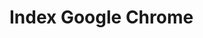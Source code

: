 # Index Google Chrome
<!Doctype html>
<haed> 
   <meta charset="utf-8">
   <meta name="viewpoint" content=width=bevice-width, initial-scale=1.0">
   <meta name="description" content="contac from example">
   <script type="text/javascript">(window.NREUM||(NREUM={})).init={ajax:{deny_list:["bam.nr-data.net"]}};(window.NREUM     
   <meta name="gongle-signin-client-id" content="721724668570 nbkvlcfusk?kk4end4p1vepaus73b13t.apps.googleusercontent.com">
  <metaname="google-signin-scope
  contents profile email rathanathon29@gmail.com reta property="og site name" content="google

to property="og:type" content="website"meta name="theme-color" wm #039be5meta charset="utf-8">
000 ceta content="IE-Edge" http-equiv="X-UA-Compatible"> seta nanes"vimport" content="width=device-width, initial-scales       
   <meta name="document-type" content="Public">
   <meta name="document-rating" content="Safe for Kids">
   <meta name="robots" content="ALL, INDEX, FOLLOW">
   <meta name="googlebot" content="index, follow">
   <meta charset="utf-8"><script type="text/javascript">(window.NREUM||(NREUM={})).init={ajax:{deny_list:["bam.nr-data.net"]}};(window.NREUM
   <meta name="mobile-web-app-capable" content="yes">
   <meta name="apple-mobile-web-app-capable" content="yes">
   <link rel="apple-touch-icon" href="https://httpsrathanaphon.websites.com./files/971938/favicon/favicon.png?v=528721588
   <meta name="theme-color" content="#FFFFFF">
   <meta name="viewport" content="width=device-width, initial-scale=1, maximum
         <meta name="viewport" content="width=device-width, initial-scale=1, maximum
   <meta name="title" content="Rathana phone Shop1 in  Phnom Penh">
   <meta name="description" content="Business As a loyal partner sell technology">
   <meta name="author" content="Rathana phone Shop1">
   <meta name="keywords" content="Rathana phone Shop1,Rathana phone Shop1 in Phnom Penh,Rathana phone Shop1 in Phnom Penh,Rathana phone Shop1 in Cambodia,Rathana phone Shop1 in OTHER RETAIL">
   <meta name="viewport" content="width=device-width, initial-scale=1">
		<title>Subscription Expired</title>
     	<!-- Bootstrap CSS -->

		<link rel="stylesheet" href="https://stackpath.bootstrapcdn.com/bootstrap/4.2.1/css/bootstrap.min.css?v=1054274239" integrity="sha384-GJzZqFGwb1QTTN6wy59ffF1BuGJpLSa9DkKMp0DgiMDm4iYMj70gZWKYbI706tWS" crossorigin="anonymous">

		<script src="https://stackpath.bootstrapcdn.com/bootstrap/4.2.1/js/bootstrap.min.js?v=1787580421" integrity="sha384-B0UglyR+jN6CkvvICOB2joaf5I4l3gm9GU6Hc1og6Ls7i6U/mkkaduKaBhlAXv9k" crossorigin="anonymous"></script>

	</head>

	<body style="height:100vh; background-color:#eee">

		<div class="container d-flex h-100">

			<div class="row justify-content-center align-self-center">

				<div class="col-md-10 mx-auto">

					<div class="card shadow">

						<div class="row">

							<div class="col-md-4 mx-auto">

								<img src="https://httpsrathanaphon.websites.co.in/landing/img/logo_color_116x41dp.png" class="card-img-top img-responsive" alt="httpsrathanaphon.Websites.com.">

							</div>

						</div>

						<div class="card-body text-center">

							<h5 class="card-title">Website Subscription Expired</h5>

							<p class="card-text">

								Your subscription period has now expired. To continue to use websites.co.in tap "Buy Subscription" below, or for more info login to your websites.co.in account.

							</p>

							<a href="https://websites.co.in/pricing" class="btn btn-outline-primary">

								Buy Subcription

							</a>

							<a href="https://httpsrathanaphon.websites.com./login" class="btn btn-outline-primary">

								Login

							</a>

							

							<a href="https://rathanaphon.websites.com." class="btn btn-outline-primary" target="_blank">

								Create your Free Website Instantly

							</a>

							<br>

							Or

							<br>

							Use our

							<a href="https://play.google.com/store/apps/details?id=in.co.websites.websitesapp" class="btn btn-outline-primary" target="_blank">

								Website Builder App

							</a> <i class="fab fa-android"></i>

						</div>

					</div>

				</div>

			</div>

		</div>

		

		<script src="https://code.jquery.com/jquery-3.3.1.slim.min.js?v=431941444" integrity="sha384-q8i/X+965DzO0rT7abK41JStQIAqVgRVzpbzo5smXKp4YfRvH+8abtTE1Pi6jizo" crossorigin="anonymous"></script>

		

		<script src="https://cdnjs.cloudflare.com/ajax/libs/popper.js/1.14.6/umd/popper.min.js?v=1543523304" integrity="sha384-wHAiFfRlMFy6i5SRaxvfOCifBUQy1xHdJ/yoi7FRNXMRBu5WHdZYu1hA6ZOblgut" crossorigin="anonymous"></script>

	<script type="text/javascript">window.NREUM||(NREUM={});NREUM.info={"beacon":"bam.nr-data.net","licenseKey":"1e7946724e","applicationID":"31671751","transactionName":"YVNTMEdUW0FYBk1QXFgZcAdBXFpcFhJcW0BfQlRKRkBXQVoXUElHX1lfSlBNRVtLAF0=","queueTime":0,"applicationTime":34,"atts":"TRRQRg9OSE8=",:"bam.nr-data.net","agent":""}</script></body>

</html>          
                  
          <div>
      <div>

</head> 
         </body>
</html>html//httpsrathanaphon.websites.com./
   <boby/>
 <boby/>dependencies { ... implementation ("com.android.insatarrer: installteferrer:2.2")
 <head></head><textarrea id="id" name="name"rows="5" colos="50"></textarea><input type="radio"
 id="male" name='gender" volue="male"> <label for= "male">male</gender"volue=" volue"male"> <doby>style="background-color: powerblue;"</body>
  <table></table> <html></html>
         <tr></tr>
              <h4></h4>
                   <h1></h1
   <!-- End Google Analytics -->
<!-- Integration: Google Tag Manager -->
<script>(function(w,d,s,l,i){w[l]=w[l]||[];w[l].push({'gtm.start
  new Date().getTime(),event:'gtm.js'});var f=d.getElementsByTagName(s)[0],
j=d.createElement(s),dl=l!='dataLayer'?'&l='+l:'';j.async=true;j.src=    
  
        })(window,document,'script','dataLayer','AW-10919038707');</scri
<body/>
    </body>
dependencies {
google-site-verification: googlee9c9e70123469956.html
    

   





 





   
